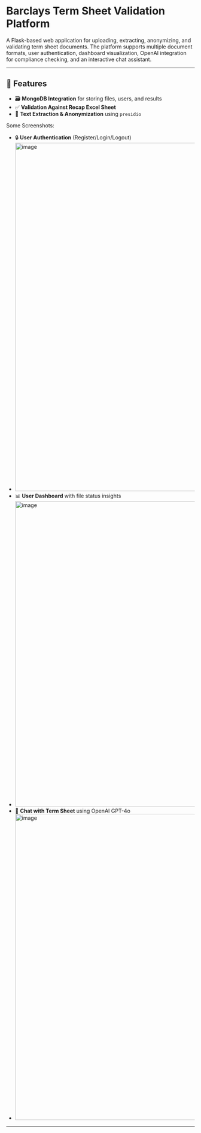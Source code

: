 # Barclays Term Sheet Validation Platform

A Flask-based web application for uploading, extracting, anonymizing, and validating term sheet documents. The platform supports multiple document formats, user authentication, dashboard visualization, OpenAI integration for compliance checking, and an interactive chat assistant.

---

## 🚀 Features

- 🗃️ **MongoDB Integration** for storing files, users, and results
- ✅ **Validation Against Recap Excel Sheet**  
- 🧠 **Text Extraction & Anonymization** using `presidio`

Some Screenshots:
- 🔒 **User Authentication** (Register/Login/Logout)
- <img width="1919" height="932" alt="image" src="https://github.com/user-attachments/assets/c7671ab8-1156-4591-a8fd-0876394ad69c" />
- 📊 **User Dashboard** with file status insights
- <img width="1919" height="817" alt="image" src="https://github.com/user-attachments/assets/5e13c4bb-07d8-48cb-bf54-80d42c77aa85" />
- 💬 **Chat with Term Sheet** using OpenAI GPT-4o
- <img width="1914" height="819" alt="image" src="https://github.com/user-attachments/assets/b71f85c6-18ca-45c0-88e1-4e62957d88cc" />
---


